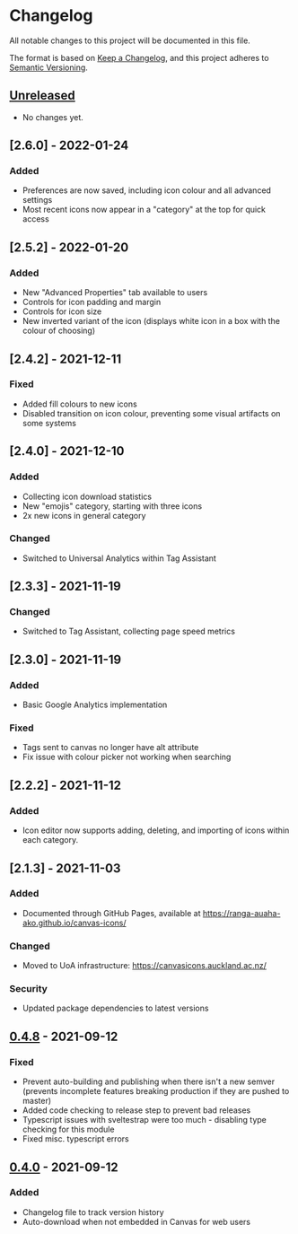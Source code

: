 # Changelog

All notable changes to this project will be documented in this file.

The format is based on [Keep a Changelog](https://keepachangelog.com/en/1.0.0/),
and this project adheres to [Semantic Versioning](https://semver.org/spec/v2.0.0.html).

## [Unreleased]

- No changes yet.

## [2.6.0] - 2022-01-24

### Added

- Preferences are now saved, including icon colour and all advanced settings
- Most recent icons now appear in a "category" at the top for quick access

## [2.5.2] - 2022-01-20

### Added

- New "Advanced Properties" tab available to users
- Controls for icon padding and margin
- Controls for icon size
- New inverted variant of the icon (displays white icon in a box with the colour of choosing)

## [2.4.2] - 2021-12-11

### Fixed

- Added fill colours to new icons
- Disabled transition on icon colour, preventing some visual artifacts on some systems

## [2.4.0] - 2021-12-10

### Added

- Collecting icon download statistics
- New "emojis" category, starting with three icons
- 2x new icons in general category

### Changed

- Switched to Universal Analytics within Tag Assistant

## [2.3.3] - 2021-11-19

### Changed

- Switched to Tag Assistant, collecting page speed metrics

## [2.3.0] - 2021-11-19

### Added

- Basic Google Analytics implementation

### Fixed

- Tags sent to canvas no longer have alt attribute
- Fix issue with colour picker not working when searching

## [2.2.2] - 2021-11-12

### Added

- Icon editor now supports adding, deleting, and importing of icons within each category.

## [2.1.3] - 2021-11-03

### Added

- Documented through GitHub Pages, available at https://ranga-auaha-ako.github.io/canvas-icons/

### Changed

- Moved to UoA infrastructure: https://canvasicons.auckland.ac.nz/

### Security

- Updated package dependencies to latest versions

## [0.4.8] - 2021-09-12

### Fixed

- Prevent auto-building and publishing when there isn't a new semver (prevents incomplete features breaking production if they are pushed to master)
- Added code checking to release step to prevent bad releases
- Typescript issues with sveltestrap were too much - disabling type checking for this module
- Fixed misc. typescript errors

## [0.4.0] - 2021-09-12

### Added

- Changelog file to track version history
- Auto-download when not embedded in Canvas for web users
<!--

### Fixed

- -->

[unreleased]: https://github.com/Ranga-Auaha-Ako/canvas-icons/compare/v0.4.3...HEAD
[0.4.8]: https://github.com/Ranga-Auaha-Ako/canvas-icons/compare/v0.4.0...v0.4.8
[0.4.0]: https://github.com/Ranga-Auaha-Ako/canvas-icons/compare/v0.0.1...v0.4.0
